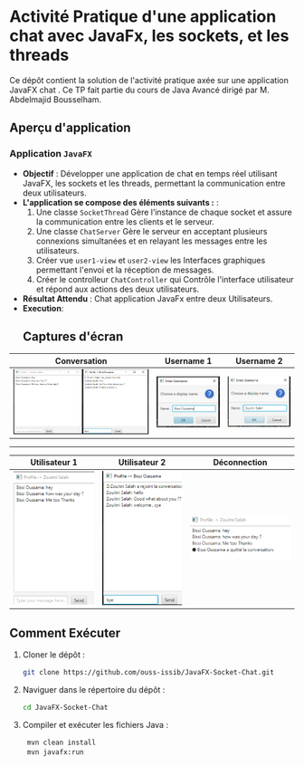 
# Activité Pratique d'une application chat avec JavaFx, les sockets, et les threads

Ce dépôt contient la solution de l'activité pratique axée sur une application JavaFX chat . Ce TP fait partie du cours de Java Avancé dirigé par M. Abdelmajid Bousselham.

## Aperçu d'application

### Application `JavaFX`

- **Objectif** : Développer une application de chat en temps réel utilisant JavaFX, les sockets et les threads, permettant la communication entre deux utilisateurs.
- **L'application se compose des éléments suivants :** :
  1. Une classe `SocketThread` Gère l’instance de chaque socket et assure la communication entre les clients et le serveur.
  2. Une classe `ChatServer` Gère le serveur en acceptant plusieurs connexions simultanées et en relayant les messages entre les utilisateurs.
  2. Créer  vue `user1-view` et `user2-view` les Interfaces graphiques permettant l'envoi et la réception de messages.
  3. Créer le controlleur `ChatController` qui Contrôle l'interface utilisateur et répond aux actions des deux utilisateurs.
- **Résultat Attendu** : Chat application JavaFx entre deux Utilisateurs.
- **Execution**: 
   ## Captures d'écran

| Conversation | Username 1 | Username 2 |
|---|---|---|
| ![Utilisateur 1](./captures/conversation.png) | ![Username 1](./captures/username1.png) | ![UserName 2](./captures/username2.png) |

 <hr>
 
| Utilisateur 1 | Utilisateur 2 | Déconnection |
|---|---|---|
| ![Utilisateur 1](./captures/user1.png) | ![Utilisateur 2](./captures/user2.png) | ![Serveur](./captures/disconnect.png) |

   
## Comment Exécuter

1. Cloner le dépôt :
   ```bash
   git clone https://github.com/ouss-issib/JavaFX-Socket-Chat.git
2. Naviguer dans le répertoire du dépôt :
   ```bash
   cd JavaFX-Socket-Chat

3. Compiler et exécuter les fichiers Java :
   ```bash
    mvn clean install
    mvn javafx:run


